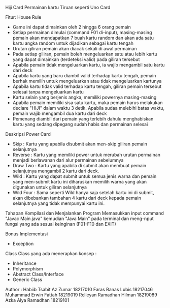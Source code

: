 Hiji Card
Permainan kartu Tiruan seperti Uno Card 

Fitur:
House Rule
- Game ini dapat dimainkan oleh 2 hingga 6 orang pemain
- Setiap permainan dimulai (command F01 di-input), masing-masing pemain akan mendapatkan 7 buah kartu random dan akan ada satu kartu angka random untuk dijadikan sebagai kartu tengah
- Urutan giliran pemain akan diacak sekali di awal permainan
- Pada setiap giliran, pemain boleh mengeluarkan satu atau lebih kartu yang dapat dimainkan (terdeteksi valid) pada giliran tersebut
- Apabila pemain tidak mengeluarkan kartu, ia wajib mengambil satu kartu dari deck
- Apabila kartu yang baru diambil valid terhadap kartu tengah, pemain berhak memilih untuk mengeluarkan atau tidak mengeluarkan kartunya
- Apabila kartu tidak valid terhadap kartu tengah, giliran pemain tersebut selesai tanpa mengeluarkan kartu
- Kartu selain yang berjenis angka, memiliki powernya masing-masing
- Apabila pemain memiliki sisa satu kartu, maka pemain harus melakukan declare "HIJI" dalam waktu 3 detik. Apabila sudaa melebihi batas waktu, pemain wajib mengambil dua kartu dari deck
- Pemenang diambil dari pemain yang terlebih dahulu menghabiskan kartu yang sedang dipegang sudah habis dan permainan selesai



Deskripsi Power Card
- Skip          : Kartu yang apabila disubmit akan men-skip giliran pemain selanjutnya
- Reverse       : Kartu yang memiliki power untuk merubah urutan permainan menjadi berlawanan dari alur permainan sebelumnya
- Draw Two      : Kartu yang apabila di submit akan membuat pemain selanjutnya mengambil 2 kartu dari deck.
- Wild          : Kartu yang dapat submit untuk semua jenis warna dan pemain yang men-submit kartu ini diharuskan memilih warna yang akan digunakan untuk giliran selanjutnya
- Wild Four      : Sama seperti Wild hanya saja setelah kartu ini di submit, akan dibebankan tambahan 4 kartu dari deck kepada pemain selanjutnya yang tidak mempunyai kartu ini.


Tahapan Kompilasi dan Menjalankan Program
Memasukkan input command "Javac Main.java" kemudian "Java Main" pada terminal dan meng-nput fungsi yang ada sesuai keinginan (F01-F10 dan EXIT)


Bonus Implementasi
- Exception


Class
Class yang ada  menerapkan konsep :
- Inheritance
- Polymorphism
- Abstract Class/Interface
- Generic Class


Author :
Habiib Tsabit Az Zumar       18217010
Faras Banas Lubis            18217046
Muhammad Erwin Fattah        18219019
Relieyan  Ramadhan Hilman    18219089
Azka Alya Ramadhan           18219101